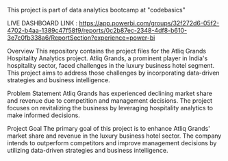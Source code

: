 This project is part of data analytics bootcamp at "codebasics"

LIVE DASHBOARD LINK : https://app.powerbi.com/groups/32f272d6-05f2-4702-b4aa-1389c47f58f9/reports/0c2b87ec-2348-4df8-b610-3e7c0fb338a6/ReportSection?experience=power-bi

Overview
This repository contains the project files for the Atliq Grands Hospitality Analytics project. Atliq Grands, a prominent player in India's hospitality sector, faced challenges in the luxury business hotel segment. This project aims to address those challenges by incorporating data-driven strategies and business intelligence.

Problem Statement
Atliq Grands has experienced declining market share and revenue due to competition and management decisions. The project focuses on revitalizing the business by leveraging hospitality analytics to make informed decisions.

Project Goal
The primary goal of this project is to enhance Atliq Grands' market share and revenue in the luxury business hotel sector. The company intends to outperform competitors and improve management decisions by utilizing data-driven strategies and business intelligence.
